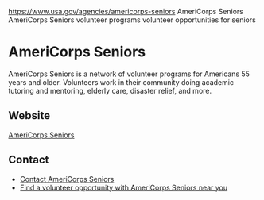 

https://www.usa.gov/agencies/americorps-seniors
AmeriCorps Seniors
AmeriCorps Seniors volunteer programs
volunteer opportunities for seniors

# AmeriCorps Seniors

AmeriCorps Seniors is a network of volunteer programs for Americans 55 years and older. Volunteers work in their community doing academic tutoring and mentoring, elderly care, disaster relief, and more.

## Website

[AmeriCorps Seniors](https://americorps.gov/serve/americorps-seniors)

## Contact

* [Contact AmeriCorps Seniors](https://americorps.gov/contact)
* [Find a volunteer opportunity with AmeriCorps Seniors near you](https://americorps.gov/serve/americorps-seniors/americorps-seniors-pathfinder)
